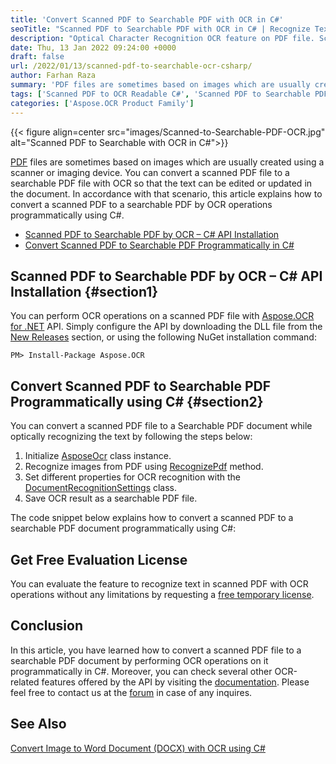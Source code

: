 ```yaml
---
title: 'Convert Scanned PDF to Searchable PDF with OCR in C#'
seoTitle: "Scanned PDF to Searchable PDF with OCR in C# | Recognize Text PDF"
description: "Optical Character Recognition OCR feature on PDF file. Scanned PDF to Searchable PDF with OCR programmatically in C#. Readable or searchable PDF in C#."
date: Thu, 13 Jan 2022 09:24:00 +0000
draft: false
url: /2022/01/13/scanned-pdf-to-searchable-ocr-csharp/
author: Farhan Raza
summary: 'PDF files are sometimes based on images which are usually created using a scanner or imaging device. You can convert a scanned PDF file to a searchable PDF file with OCR so that the text can be edited or updated in the document. In accordance with that scenario, this article explains how to **convert a scanned PDF to a searchable PDF by OCR operations programmatically using C#**.'
tags: ['Scanned PDF to OCR Readable C#', 'Scanned PDF to Searchable PDF in C#', 'c# ocr pdf', 'c# pdf ocr', 'ocr pdf c#', 'pdf ocr c#']
categories: ['Aspose.OCR Product Family']
---
```




{{< figure align=center src="images/Scanned-to-Searchable-PDF-OCR.jpg" alt="Scanned PDF to Searchable with OCR in C#">}}


[PDF][1] files are sometimes based on images which are usually created using a scanner or imaging device. You can convert a scanned PDF file to a searchable PDF file with OCR so that the text can be edited or updated in the document. In accordance with that scenario, this article explains how to convert a scanned PDF to a searchable PDF by OCR operations programmatically using C#.

*   [Scanned PDF to Searchable PDF by OCR – C# API Installation][2]
*   [Convert Scanned PDF to Searchable PDF Programmatically in C#][3]

## Scanned PDF to Searchable PDF by OCR – C# API Installation {#section1}

You can perform OCR operations on a scanned PDF file with [Aspose.OCR for .NET][4] API. Simply configure the API by downloading the DLL file from the [New Releases][5] section, or using the following NuGet installation command:

```
PM> Install-Package Aspose.OCR
```

## Convert Scanned PDF to Searchable PDF Programmatically using C# {#section2}

You can convert a scanned PDF file to a Searchable PDF document while optically recognizing the text by following the steps below:

1.  Initialize [AsposeOcr][6] class instance.
2.  Recognize images from PDF using [RecognizePdf][7] method.
3.  Set different properties for OCR recognition with the [DocumentRecognitionSettings][8] class.
4.  Save OCR result as a searchable PDF file.

The code snippet below explains how to convert a scanned PDF to a searchable PDF document programmatically using C#:



## Get Free Evaluation License

You can evaluate the feature to recognize text in scanned PDF with OCR operations without any limitations by requesting a [free temporary license][9].

## Conclusion

In this article, you have learned how to convert a scanned PDF file to a searchable PDF document by performing OCR operations on it programmatically in C#. Moreover, you can check several other OCR-related features offered by the API by visiting the [documentation][10]. Please feel free to contact us at the [forum][11] in case of any inquires.

## See Also

[Convert Image to Word Document (DOCX) with OCR using C#][12]




[1]: https://docs.fileformat.com/pdf/
[2]: #section1
[3]: #section2
[4]: https://products.aspose.com/ocr/net
[5]: https://downloads.aspose.com/ocr/net
[6]: https://apireference.aspose.com/ocr/net/aspose.ocr/asposeocr
[7]: https://apireference.aspose.com/ocr/net/aspose.ocr/asposeocr/methods/recognizepdf
[8]: https://apireference.aspose.com/ocr/net/aspose.ocr/documentrecognitionsettings
[9]: https://purchase.aspose.com/temporary-license
[10]: https://docs.aspose.com/ocr/net/
[11]: https://forum.aspose.com/c/ocr/16
[12]: https://blog.aspose.com/2021/05/19/image-to-word-docx-ocr-csharp/





